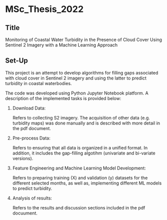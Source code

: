 # MSc_Thesis_2022
## Title
Monitoring of Coastal Water Turbidity in the Presence of Cloud Cover Using Sentinel 2 Imagery with a Machine Learning Approach

## Set-Up
This project is an attempt to develop algorithms for filling gaps associated with cloud cover in Sentinel 2 imagery and using the latter to predict turbidity in coastal waterbodies.

The code was developed using Python Jupyter Notebook platform. A description of the implemented tasks is provided below:
1. Download Data: 

	Refers to collecting S2 imagery. The acquisition of other data (e.g. turbidity maps) was done manually and is described with more detail in the pdf document.
	
2. Pre-process Data: 

	Refers to ensuring that all data is organized in a unified format. In addition, it includes the gap-filling algotihm (univariate and bi-variate versions).

3. Feature Engineering and Machine Learning Model Development: 

	Refers to preparing training (X) and validation (y) datasets for the different selected months, as well as, implementing different ML models to predict turbidity.

4. Analysis of results: 

	Refers to the results and discussion sections included in the pdf docuument.
